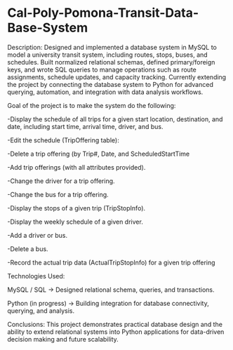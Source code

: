 # Cal-Poly-Pomona-Transit-Data-Base-System
Description:
Designed and implemented a database system in MySQL to model a university transit system, including routes, stops, buses, and schedules. Built normalized relational schemas, defined primary/foreign keys, and wrote SQL queries to manage operations such as route assignments, schedule updates, and capacity tracking. Currently extending the project by connecting the database system to Python for advanced querying, automation, and integration with data analysis workflows.

Goal of the project is to make the system do the following:

-Display the schedule of all trips for a given start location, destination, and date, including start time, arrival time, driver, and bus.
  
-Edit the schedule (TripOffering table):
  
-Delete a trip offering (by Trip#, Date, and ScheduledStartTime

-Add trip offerings (with all attributes provided).

-Change the driver for a trip offering.

-Change the bus for a trip offering.

-Display the stops of a given trip (TripStopInfo).

-Display the weekly schedule of a given driver.

-Add a driver or bus.

-Delete a bus.

-Record the actual trip data (ActualTripStopInfo) for a given trip offering

Technologies Used:

MySQL / SQL → Designed relational schema, queries, and transactions.

Python (in progress) → Building integration for database connectivity, querying, and analysis.

Conclusions:
This project demonstrates practical database design and the ability to extend relational systems into Python applications for data-driven decision making and future scalability.
